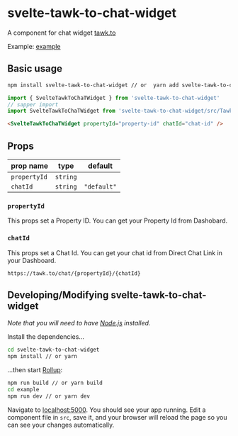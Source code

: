
# svelte-tawk-to-chat-widget

A component for chat widget [tawk.to]

Example: [example]

## Basic usage

```bash
npm install svelte-tawk-to-chat-widget // or  yarn add svelte-tawk-to-chat-widget
```

 ```js
import { SvelteTawkToChaTWidget } from 'svelte-tawk-to-chat-widget'
// sapper import
import SvelteTawkToChaTWidget from 'svelte-tawk-to-chat-widget/src/TawkToChatWidget.svelte'
```

```html
<SvelteTawkToChaTWidget propertyId="property-id" chatId="chat-id" />
```

## Props

prop name            | type                   | default
---------------------|------------------------|-------------------------
`propertyId`              | `string`                 |
`chatId`                | `string`                 | `"default"`


### `propertyId`
This props set a Property ID. You can get your Property Id from  Dashobard.

### `chatId`
This props set a Chat Id. You can get your chat id from Direct Chat Link in your Dashboard.

```https://tawk.to/chat/{propertyId}/{chatId} ```


## Developing/Modifying svelte-tawk-to-chat-widget

*Note that you will need to have [Node.js] installed.*

Install the dependencies...

```bash
cd svelte-tawk-to-chat-widget
npm install // or yarn
```

...then start [Rollup]:

```bash
npm run build // or yarn build
cd example
npm run dev // or yarn dev
```


Navigate to [localhost:5000]. You should see your app running. Edit a component file in `src`, save it, and your browser will reload the page so you can see your changes automatically.

[tawk.to]: https://www.tawk.to/
[Node.js]: https://nodejs.org
[Rollup]: https://rollupjs.org
[localhost:5000]: http://localhost:5000
[example]: https://svelte-tawk-to-chat-widget.now.sh
